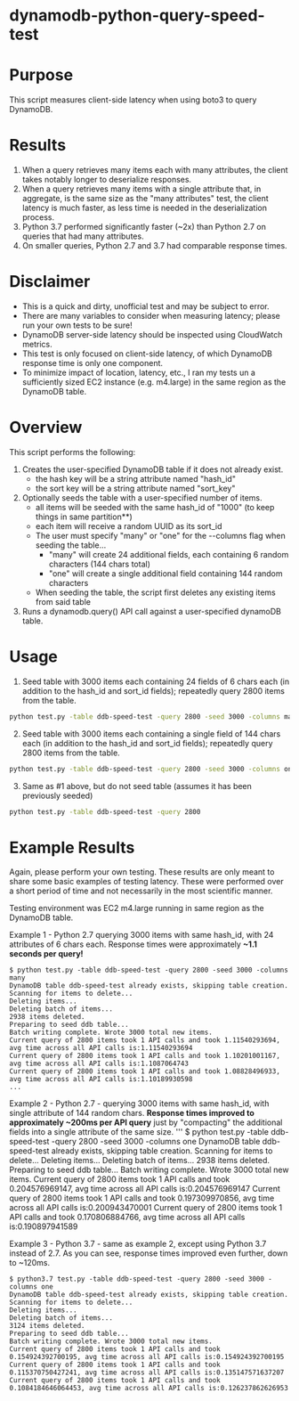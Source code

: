 # dynamodb-python-query-speed-test

# Purpose

This script measures client-side latency when using boto3 to query DynamoDB. 

# Results

1. When a query retrieves many items each with many attributes, the client takes notably longer to deserialize responses.
2. When a query retrieves many items with a single attribute that, in aggregate, is the same size as the "many attributes" test, the client latency is much faster, as less time is needed in the deserialization process.
3. Python 3.7 performed significantly faster (~2x) than Python 2.7 on queries that had many attributes.
4. On smaller queries, Python 2.7 and 3.7 had comparable response times. 

# Disclaimer

* This is a quick and dirty, unofficial test and may be subject to error.
* There are many variables to consider when measuring latency; please run your own tests to be sure!
* DynamoDB server-side latency should be inspected using CloudWatch metrics. 
* This test is only focused on client-side latency, of which DynamoDB response time is only one component.
* To minimize impact of location, latency, etc., I ran my tests un a sufficiently sized EC2 instance (e.g. m4.large) in the same region as the DynamoDB table. 

# Overview
This script performs the following:

1) Creates the user-specified DynamoDB table if it does not already exist.
    * the hash key will be a string attribute named "hash_id"
    * the sort key will be a string attribute named "sort_key"
2) Optionally seeds the table with a user-specified number of items. 
    * all items will be seeded with the same hash_id of "1000" (to keep things in same partition**)
    * each item will receive a random UUID as its sort_id
    * The user must specify "many" or "one" for the --columns flag when seeding the table...
        * "many" will create 24 additional fields, each containing 6 random characters (144 chars total)
        * "one" will create a single additional field containing 144 random characters
    * When seeding the table, the script first deletes any existing items from said table
4) Runs a dynamodb.query() API call against a user-specified dynamoDB table.

# Usage

1. Seed table with 3000 items each containing 24 fields of 6 chars each (in addition to the hash_id and sort_id fields); repeatedly query 2800 items from the table.

```sh
python test.py -table ddb-speed-test -query 2800 -seed 3000 -columns many
```

2. Seed table with 3000 items each containing a single field of 144 chars each (in addition to the hash_id and sort_id fields); repeatedly query 2800 items from the table.

```sh
python test.py -table ddb-speed-test -query 2800 -seed 3000 -columns one
```

3. Same as #1 above, but do not seed table (assumes it has been previously seeded)

```sh
python test.py -table ddb-speed-test -query 2800
```

# Example Results

Again, please perform your own testing. These results are only meant to share some basic examples of testing latency. These were performed over a short period of time and not necessarily in the most scientific manner.

Testing environment was EC2 m4.large running in same region as the DynamoDB table.

Example 1 - Python 2.7 querying 3000 items with same hash_id, with 24 attributes of 6 chars each. Response times were approximately **~1.1 seconds per query!**
```
$ python test.py -table ddb-speed-test -query 2800 -seed 3000 -columns many
DynamoDB table ddb-speed-test already exists, skipping table creation.
Scanning for items to delete...
Deleting items...
Deleting batch of items...
2938 items deleted.
Preparing to seed ddb table...
Batch writing complete. Wrote 3000 total new items.
Current query of 2800 items took 1 API calls and took 1.11540293694, avg time across all API calls is:1.11540293694
Current query of 2800 items took 1 API calls and took 1.10201001167, avg time across all API calls is:1.1087064743
Current query of 2800 items took 1 API calls and took 1.08828496933, avg time across all API calls is:1.10189930598
...
```

Example 2 - Python 2.7 - querying 3000 items with same hash_id, with single attribute of 144 random chars. **Response times improved to approximately ~200ms per API query** just by "compacting" the additional fields into a single attribute of the same size.
'''
$ python test.py -table ddb-speed-test -query 2800 -seed 3000 -columns one
DynamoDB table ddb-speed-test already exists, skipping table creation.
Scanning for items to delete...
Deleting items...
Deleting batch of items...
2938 items deleted.
Preparing to seed ddb table...
Batch writing complete. Wrote 3000 total new items.
Current query of 2800 items took 1 API calls and took 0.204576969147, avg time across all API calls is:0.204576969147
Current query of 2800 items took 1 API calls and took 0.197309970856, avg time across all API calls is:0.200943470001
Current query of 2800 items took 1 API calls and took 0.170806884766, avg time across all API calls is:0.190897941589

Example 3 - Python 3.7 - same as example 2, except using Python 3.7 instead of 2.7. As you can see, response times improved even further, down to ~120ms.
```
$ python3.7 test.py -table ddb-speed-test -query 2800 -seed 3000 -columns one                                      
DynamoDB table ddb-speed-test already exists, skipping table creation.
Scanning for items to delete...
Deleting items...
Deleting batch of items...
3124 items deleted.
Preparing to seed ddb table...
Batch writing complete. Wrote 3000 total new items.
Current query of 2800 items took 1 API calls and took 0.154924392700195, avg time across all API calls is:0.154924392700195
Current query of 2800 items took 1 API calls and took 0.115370750427241, avg time across all API calls is:0.135147571637207
Current query of 2800 items took 1 API calls and took 0.1084184646064453, avg time across all API calls is:0.126237862626953
```

